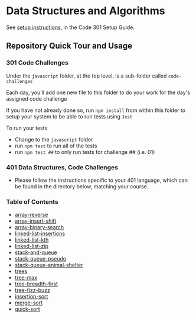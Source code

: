 # Data Structures and Algorithms

See [setup instructions](https://codefellows.github.io/setup-guide/code-301/3-code-challenges), in the Code 301 Setup Guide.

## Repository Quick Tour and Usage

### 301 Code Challenges

Under the `javascript` folder, at the top level, is a sub-folder called `code-challenges`

Each day, you'll add one new file to this folder to do your work for the day's assigned code challenge

If you have not already done so, run `npm install` from within this folder to setup your system to be able to run tests using `Jest`

To run your tests

- Change to the `javascript` folder
- run `npm test` to run all of the tests
- run `npm test ##` to only run tests for challenge ## (i.e. 01)

### 401 Data Structures, Code Challenges

- Please follow the instructions specific to your 401 language, which can be found in the directory below, matching your course.

### Table of Contents

- [array-reverse](javascript/code-challenges/array-reverse/README.md)
- [array-insert-shift](javascript/code-challenges/array-insert-shift/README.md)
- [array-binary-search](javascript/code-challenges/array-binary-search/README.md)
- [linked-list-insertions](javascript/code-challenges/linked-list-insertions/README.md)
- [linked-list-kth](javascript/code-challenges/linked-list-kth/README.md)
- [linked-list-zip](javascript/code-challenges/linked-list-zip/README.md)
- [stack-and-queue](javascript/code-challenges/stack-and-queue/README.md)
- [stack-queue-pseudo](javascript/code-challenges/stack-queue-pseudo/README.md)
- [stack-queue-animal-shelter](javascript/code-challenges/stack-queue-animal-shelter/README.md)
- [trees](javascript/code-challenges/trees/README.md)
- [tree-max](javascript/code-challenges/tree-max/README.md)
- [tree-breadth-first](javascript/code-challenges/tree-breadth-first/README.md)
- [tree-fizz-buzz](javascript/code-challenges/tree-fizz-buzz/README.md)
- [insertion-sort](javascript/code-challenges/insertion-sort/README.md)
- [merge-sort](javascript/code-challenges/merge-sort/README.md)
- [quick-sort](javascript/code-challenges/quick-sort/README.md)